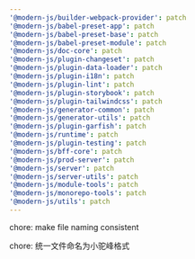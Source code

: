```yaml
---
'@modern-js/builder-webpack-provider': patch
'@modern-js/babel-preset-app': patch
'@modern-js/babel-preset-base': patch
'@modern-js/babel-preset-module': patch
'@modern-js/doc-core': patch
'@modern-js/plugin-changeset': patch
'@modern-js/plugin-data-loader': patch
'@modern-js/plugin-i18n': patch
'@modern-js/plugin-lint': patch
'@modern-js/plugin-storybook': patch
'@modern-js/plugin-tailwindcss': patch
'@modern-js/generator-common': patch
'@modern-js/generator-utils': patch
'@modern-js/plugin-garfish': patch
'@modern-js/runtime': patch
'@modern-js/plugin-testing': patch
'@modern-js/bff-core': patch
'@modern-js/prod-server': patch
'@modern-js/server': patch
'@modern-js/server-utils': patch
'@modern-js/module-tools': patch
'@modern-js/monorepo-tools': patch
'@modern-js/utils': patch
---
```


chore: make file naming consistent

chore: 统一文件命名为小驼峰格式
